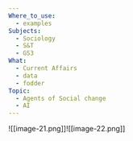 ```yaml
---
Where_to_use:
  - examples
Subjects:
  - Sociology
  - S&T
  - GS3
What:
  - Current Affairs
  - data
  - fodder
Topic:
  - Agents of Social change
  - AI
---
```

![[image-21.png]]![[image-22.png]]